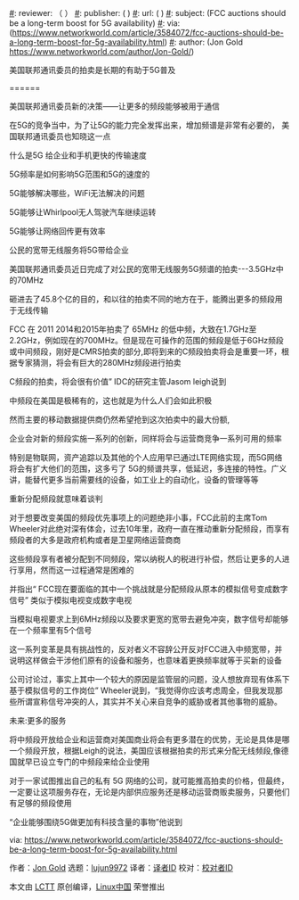 [#]: collector: (lujun9972)
[#]: translator: (littlebirdnest)
[#]: reviewer: （ ）
[#]: publisher: ( )
[#]: url: ( )
[#]: subject: (FCC auctions should be a long-term boost for 5G availability)
[#]: via: (https://www.networkworld.com/article/3584072/fcc-auctions-should-be-a-long-term-boost-for-5g-availability.html)
[#]: author: (Jon Gold https://www.networkworld.com/author/Jon-Gold/)



美国联邦通讯委员的拍卖是长期的有助于5G普及

======

美国联邦通讯委员新的决策——让更多的频段能够被用于通信

在5G的竞争当中，为了让5G的能力完全发挥出来，增加频谱是非常有必要的， 美国联邦通讯委员也知晓这一点

什么是5G 给企业和手机更快的传输速度

  

5G频率是如何影响5G范围和5G的速度的

  

5G能够解决哪些，WiFi无法解决的问题

  

5G能够让Whirlpool无人驾驶汽车继续运转

  

5G能够让网络回传更有效率

  

公民的宽带无线服务将5G带给企业

美国联邦通讯委员近日完成了对公民的宽带无线服务5G频谱的拍卖---3.5GHz中的70MHz 

砸进去了45.8个亿的目的，和以往的拍卖不同的地方在于，能腾出更多的频段用于无线传输

 

FCC 在 2011 2014和2015年拍卖了 65MHz 的低中频，大致在1.7GHz至2.2GHz，例如现在的700MHz。但是现在可操作的范围的频段是低于6GHz频段或中间频段，刚好是CMRS拍卖的部分,即将到来的C频段拍卖将会是重要一环，根据专家猜测，将会有巨大的280MHz频段进行拍卖

C频段的拍卖，将会很有价值” IDC的研究主管Jasom leigh说到

中频段在美国是极稀有的，这也就是为什么人们会如此积极

然而主要的移动数据提供商仍然希望抢到这次拍卖中的最大份额,

企业会对新的频段实施一系列的创新，同样将会与运营商竞争一系列可用的频率

特别是物联网，资产追踪以及其他的个人应用早已通过LTE网络实现，而5G网络将会有扩大他们的范围，这多亏了 5G的频谱共享，低延迟，多连接的特性。广义讲，能替代更多当前需要线的设备，如工业上的自动化，设备的管理等等

重新分配频段就意味着谈判

对于想要改变美国的频段优先事项上的问题绝非小事，FCC此前的主席Tom Wheeler对此绝对深有体会，过去10年里，政府一直在推动重新分配频段，而享有频段者的大多是政府机构或者是卫星网络运营商商

这些频段享有者被分配到不同频段，常以纳税人的税进行补偿，然后让更多的人进行享用，然而这一过程通常是困难的

并指出“ FCC现在要面临的其中一个挑战就是分配频段从原本的模拟信号变成数字信号” 类似于模拟电视变成数字电视

当模拟电视要求上到6MHz频段以及要求更宽的宽带去避免冲突，数字信号却能够在一个频率里有5个信号

这一系列变革是具有挑战性的，反对者义不容辞公开反对FCC进入中频宽带，并说明这样做会干涉他们原有的设备和服务，也意味着更换频率就等于买新的设备

公司讨论过，事实上其中一个较大的原因是监管层的问题，没人想放弃现有体系下基于模拟信号的工作岗位” Wheeler说到，“我觉得你应该考虑周全，但我发现那些所谓宣称信号冲突的人，其实并不关心来自竞争的威胁或者其他事物的威胁。

未来:更多的服务

将中频段开放给企业和运营商对美国商业将会有更多潜在的优势，无论是具体是哪一个频段开放，根据Leigh的说法，美国应该根据拍卖的形式来分配无线频段,像德国就早已设立专门的中频段来给企业使用

对于一家试图推出自己的私有 5G 网络的公司，就可能推高拍卖的价格，但最终，一定要让这项服务存在，无论是内部供应服务还是移动运营商贩卖服务，只要他们有足够的频段使用

“企业能够围绕5G做更加有科技含量的事物”他说到


via: https://www.networkworld.com/article/3584072/fcc-auctions-should-be-a-long-term-boost-for-5g-availability.html

作者：[Jon Gold][a]
选题：[lujun9972][b]
译者：[译者ID](https://github.com/littlebirdnest)
校对：[校对者ID](https://github.com/校对者ID)

本文由 [LCTT](https://github.com/LCTT/TranslateProject) 原创编译，[Linux中国](https://linux.cn/) 荣誉推出

[a]: https://www.networkworld.com/author/Jon-Gold/
[b]: https://github.com/lujun9972
[1]: https://www.flickr.com/photos/fccdotgov/4808818548/
[2]: https://www.networkworld.com/article/3203489/what-is-5g-fast-wireless-technology-for-enterprises-and-phones.html
[3]: https://www.networkworld.com/article/3568253/how-5g-frequency-affects-range-and-speed.html
[4]: https://www.networkworld.com/article/3568614/private-5g-can-solve-some-enterprise-problems-that-wi-fi-can-t.html
[5]: https://www.networkworld.com/article/3488799/private-5g-keeps-whirlpool-driverless-vehicles-rolling.html
[6]: https://www.networkworld.com/article/3570724/5g-can-make-for-cost-effective-private-backhaul.html
[7]: https://www.networkworld.com/article/3529291/cbrs-wireless-can-bring-private-5g-to-enterprises.html
[8]: https://www.networkworld.com/article/3572564/cbrs-wireless-yields-45b-for-licenses-to-support-5g.html
[9]: https://www.networkworld.com/article/3180615/faq-what-in-the-wireless-world-is-cbrs.html
[10]: https://www.networkworld.com/newsletters/signup.html
[11]: https://www.networkworld.com/article/3207535/what-is-iot-the-internet-of-things-explained.html
[12]: https://www.facebook.com/NetworkWorld/
[13]: https://www.linkedin.com/company/network-world
